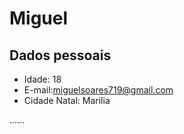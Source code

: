 # Miguel

## Dados pessoais
- Idade: 18 
- E-mail:miguelsoares719@gmail.com
- Cidade Natal: Marilia


......


